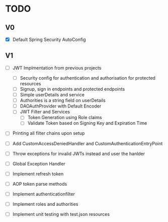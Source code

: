 # TODO

## V0
- [x] Default Spring Security AutoConfig

## V1
- [ ] JWT Implmentation from previous projects
	- [ ] Security config for authentication  and authorisation for protected resources
	- [ ] Signup, sign in endpoints and protected endpoints
	- [ ] Simple userDetails and service
	- [ ] Authorities is a string field on userDetails
	- [ ] DAOAuthProvider with Default Encoder
	- [ ] JWT Filter and Services
		- [ ] Token Generation using Role claims
		- [ ] Validate Token based on Signing Key and Expiration Time
- [ ] Printing all filter chains upon setup




- [ ] Add CustomAccessDeniedHandler and CustomAuthenticationEntryPoint
- [ ] Throw exceptions for invalid JWTs instead and user the hanlder

- [ ] Global Exception Handler
- [ ] Implement refresh token
- [ ] AOP token parse methods

- [ ] Implement authenticationfilter
- [ ] Implement roles and authorities
- [ ] Implement unit testing with test.json resources